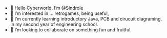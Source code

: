 - 👋 Hello Cyberworld, I’m @Sindrole
- 👀 I’m interested in ...  retrogames,  being useful,  
- 🌱 I’m currently learning introductory Java, PCB and cirucuit diagraming. In my second year of engineering school.     
- 💞️ I’m looking to collaborate on something fun and fruitful.

<!---
Sindrole/Sindrole is a ✨ special ✨ repository because its `README.md` (this file) appears on your GitHub profile.
You can click the Preview link to take a look at your changes.
--->
